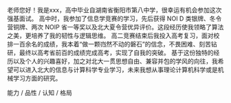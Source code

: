 老师您好！我是xxx，高中毕业自湖南省衡阳市第八中学，很幸运有机会参加这次强基面试。
高中时，我参加了信息学竞赛的学习，先后获得 NOI D 类银牌、冬令营铜牌、两次 NOIP 省一等奖以及北大夏令营优异评价。这段经历使我领略了算法之美，更培养了我的韧性与逻辑思维。
高二竞赛结束后我投入高考复习，面对校排一百余名的成绩，我本着“做一颗岿然不动的磐石”的信念，不畏困难、刻苦钻研，最终以高考省前百的成绩完成高考，实现了自我的突破。
基于这份独特的经历以及个人的兴趣喜好，加之对北大一贯思想自由、兼容并包的学风的向往，我希望可以进入北大的信息与计算科学专业学习，未来我想从事理论计算机科学或是机械学习方面的研究。

能力 / 品性 / 认知 / 格局
